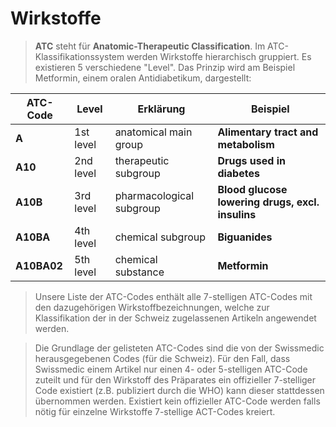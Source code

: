 # Wirkstoffe


>**ATC** steht für **Anatomic-Therapeutic Classification**. Im ATC-Klassifikationssystem werden Wirkstoffe hierarchisch gruppiert. Es existieren 5 verschiedene "Level". Das Prinzip wird am Beispiel Metformin, einem oralen Antidiabetikum, dargestellt:

| ATC-Code |  Level | Erklärung| Beispiel |
|-------|---------|----------|----------|
| **A** | 1st level | anatomical main group | **Alimentary tract and metabolism**
| **A10**	| 2nd level | therapeutic subgroup | **Drugs used in diabetes**|
| **A10B** | 3rd level | pharmacological subgroup | **Blood glucose lowering drugs, excl. insulins**
| **A10BA** | 4th level | chemical subgroup | **Biguanides** |
| **A10BA02** | 5th level | chemical substance | **Metformin**


>Unsere Liste der ATC-Codes enthält alle 7-stelligen ATC-Codes mit den dazugehörigen Wirkstoffbezeichnungen, welche zur Klassifikation der in der Schweiz zugelassenen Artikeln angewendet werden.

>Die Grundlage der gelisteten ATC-Codes sind die von der Swissmedic herausgegebenen Codes (für die Schweiz). Für den Fall, dass Swissmedic einem Artikel nur einen 4- oder 5-stelligen ATC-Code zuteilt und für den Wirkstoff des Präparates ein offizieller 7-stelliger Code existiert (z.B. publiziert durch die WHO) kann dieser stattdessen übernommen werden. Existiert kein offizieller ATC-Code werden falls nötig für einzelne Wirkstoffe 7-stellige ACT-Codes kreiert.

